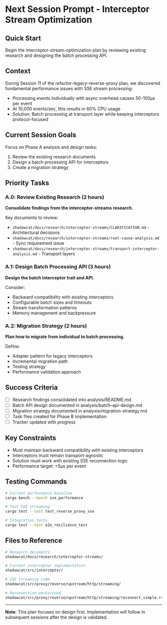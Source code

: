 # Next Session Prompt - Interceptor Stream Optimization

## Quick Start
Begin the interceptor-stream-optimization plan by reviewing existing research and designing the batch processing API.

## Context
During Session 11 of the refactor-legacy-reverse-proxy plan, we discovered fundamental performance issues with SSE stream processing:
- Processing events individually with async overhead causes 50-100μs per event
- At 10,000 events/sec, this results in 60% CPU usage
- Solution: Batch processing at transport layer while keeping interceptors protocol-focused

## Current Session Goals
Focus on Phase A analysis and design tasks:
1. Review the existing research documents
2. Design a batch processing API for interceptors
3. Create a migration strategy

## Priority Tasks

### A.0: Review Existing Research (2 hours)
**Consolidate findings from the interceptor-streams research.**

Key documents to review:
- `shadowcat/docs/research/interceptor-streams/CLARIFICATION.md` - Architectural decisions
- `shadowcat/docs/research/interceptor-streams/root-cause-analysis.md` - Sync requirement issue
- `shadowcat/docs/research/interceptor-streams/transport-interceptor-analysis.md` - Transport layers

### A.1: Design Batch Processing API (3 hours)
**Design the batch interceptor trait and API.**

Consider:
- Backward compatibility with existing interceptors
- Configurable batch sizes and timeouts
- Stream transformation patterns
- Memory management and backpressure

### A.2: Migration Strategy (2 hours)
**Plan how to migrate from individual to batch processing.**

Define:
- Adapter pattern for legacy interceptors
- Incremental migration path
- Testing strategy
- Performance validation approach

## Success Criteria
- [ ] Research findings consolidated into analysis/README.md
- [ ] Batch API design documented in analysis/batch-api-design.md
- [ ] Migration strategy documented in analysis/migration-strategy.md
- [ ] Task files created for Phase B implementation
- [ ] Tracker updated with progress

## Key Constraints
- Must maintain backward compatibility with existing interceptors
- Interceptors must remain transport-agnostic
- Solution must work with existing SSE reconnection logic
- Performance target: <5μs per event

## Testing Commands
```bash
# Current performance baseline
cargo bench --bench sse_performance

# Test SSE streaming
cargo test --test test_reverse_proxy_sse

# Integration tests
cargo test --test e2e_resilience_test
```

## Files to Reference
```bash
# Research documents
shadowcat/docs/research/interceptor-streams/

# Current interceptor implementation
shadowcat/src/interceptor/

# SSE streaming code
shadowcat/src/proxy/reverse/upstream/http/streaming/

# Reconnection workaround
shadowcat/src/proxy/reverse/upstream/http/streaming/reconnect_simple.rs
```

---

**Note**: This plan focuses on design first. Implementation will follow in subsequent sessions after the design is validated.